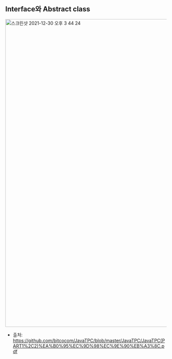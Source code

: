 ## Interface와 Abstract class 

<img width="963" alt="스크린샷 2021-12-30 오후 3 44 24" src="https://user-images.githubusercontent.com/62649762/147728606-ceea9f70-4f9d-43d3-a9bb-5fa0bf9987f5.png">

* 출처: https://github.com/bitcocom/JavaTPC/blob/master/JavaTPC/JavaTPC(PART1%2C2)%EA%B0%95%EC%9D%98%EC%9E%90%EB%A3%8C.pdf
